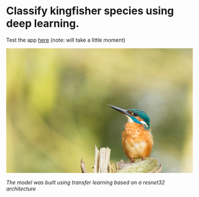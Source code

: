 # Classify kingfisher species using deep learning.

Test the app [here](https://mybinder.org/v2/gh/mastoffel/kingfisher_classifier/HEAD?urlpath=%2Fvoila%2Frender%2Fkingfisher_app.ipynb) (note: will take a little moment)


![](kingfisher2.jpg)

*The model was built using transfer learning based on a resnet32 architecture*
